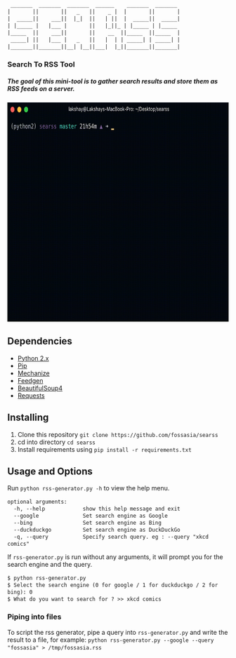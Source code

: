 ```
 _______  _______  _______  ______    _______  _______ 
|       ||       ||   _   ||    _ |  |       ||       |
|  _____||    ___||  |_|  ||   | ||  |  _____||  _____|
| |_____ |   |___ |       ||   |_||_ | |_____ | |_____ 
|_____  ||    ___||       ||    __  ||_____  ||_____  |
 _____| ||   |___ |   _   ||   |  | | _____| | _____| |
|_______||_______||__| |__||___|  |_||_______||_______|

```


### Search To RSS Tool

##### The goal of this mini-tool is to gather search results and store them as RSS feeds on a server.

<img src="workflow.gif" height=500px; />

## Dependencies

* [Python 2.x](https://www.python.org/download/releases/2.7/)
* [Pip](https://pip.pypa.io/en/stable/installing/)
* [Mechanize](http://wwwsearch.sourceforge.net/mechanize/)
* [Feedgen](https://github.com/lkiesow/python-feedgen)
* [BeautifulSoup4](https://www.crummy.com/software/BeautifulSoup/bs4/doc/)
* [Requests](http://docs.python-requests.org/en/master/)

## Installing

1. Clone this repository `git clone https://github.com/fossasia/searss`
2. cd into directory `cd searss`
3. Install requirements using `pip install -r requirements.txt`


## Usage and Options

Run `python rss-generator.py -h` to view the help menu.
```
optional arguments:
  -h, --help            show this help message and exit
  --google              Set search engine as Google
  --bing                Set search engine as Bing
  --duckduckgo          Set search engine as DuckDuckGo
  -q, --query           Specify search query. eg : --query "xkcd comics"
```

If `rss-generator.py` is run without any arguments, it will prompt you for the search engine and the query.
```
$ python rss-generator.py   
$ Select the search engine (0 for google / 1 for duckduckgo / 2 for bing): 0
$ What do you want to search for ? >> xkcd comics

```
### Piping into files
To script the rss generator, pipe a query into `rss-generator.py` and write the result to a file, for example:
`python rss-generator.py --google --query "fossasia" > /tmp/fossasia.rss`



